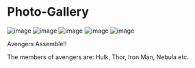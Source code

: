 # Photo-Gallery
![image](https://user-images.githubusercontent.com/81008680/120420843-be975980-c397-11eb-9a15-3d14ac9fb984.png)
![image](https://user-images.githubusercontent.com/81008680/120420860-c6ef9480-c397-11eb-95dd-2e284b34fc37.png)
![image](https://user-images.githubusercontent.com/81008680/120420878-d078fc80-c397-11eb-88a7-47e9a7ddfdd1.png)
![image](https://user-images.githubusercontent.com/81008680/120734049-cfbca380-c51a-11eb-9908-f6df55b49bb5.png)
![image](https://user-images.githubusercontent.com/81008680/120734074-d9460b80-c51a-11eb-9296-822b6b4ff067.png)


Avengers Assemble!!

The members of avengers are: Hulk, Thor, Iron Man, Nebula etc.
